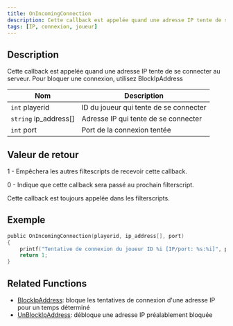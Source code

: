 ```yaml
---
title: OnIncomingConnection
description: Cette callback est appelée quand une adresse IP tente de se connecter au serveur.
tags: [IP, connexion, joueur]
---
```


<VersionWarn name='callback' version='SA-MP 0.3z R2-2' />

## Description

Cette callback est appelée quand une adresse IP tente de se connecter au serveur. Pour bloquer une connexion, utilisez BlockIpAddress

| Nom                   | Description                                        |
| --------------------- | -------------------------------------------------- |
| `int` playerid        | ID du joueur qui tente de se connecter             |
| `string` ip_address[] | Adresse IP qui tente de se connecter               |
| `int` port            | Port de la connexion tentée                        |

## Valeur de retour

1 - Empêchera les autres filtescripts de recevoir cette callback.

0 - Indique que cette callback sera passé au prochain filterscript.

Cette callback est toujours appelée dans les filterscripts.

## Exemple

```c
public OnIncomingConnection(playerid, ip_address[], port)
{
    printf("Tentative de connexion du joueur ID %i [IP/port: %s:%i]", playerid, ip_address, port);
    return 1;
}
```

## Related Functions

- [BlockIpAddress](../functions/BlockIpAddress): bloque les tentatives de connexion d'une adresse IP pour un temps déterminé
- [UnBlockIpAddress](../functions/UnBlockIpAddress): débloque une adresse IP préalablement bloquée
